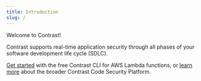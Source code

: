 ```yaml
---
title: Introduction
slug: /
---
```


Welcome to Contrast!

Contrast supports real-time application security through all phases of your software development life cycle (SDLC).

[Get started](getting-started/contrast-cli.md) with the free Contrast CLI for AWS Lambda functions, or [learn more](https://www.contrastsecurity.com/platforms) about the broader Contrast Code Security Platform.
